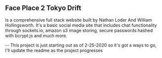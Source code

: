 ## Face Place 2 Tokyo Drift
Is a comprehensive full stack website built by Nathan Loder And William Hollingsworth. It's a basic social media site that includes chat functionality through sockets.io, amazon s3 image storing, secure passwords hashed with bcrypt.js and much more. 

-- This project is just starting out as of 2-25-2020 so it's got a ways to go, I'll update the readme as the project progresses
